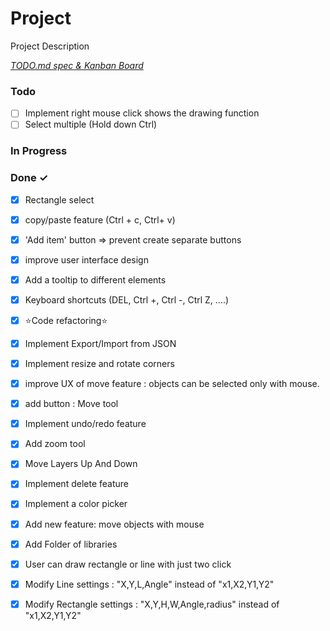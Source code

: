 # Project

Project Description

<em>[TODO.md spec & Kanban Board](https://bit.ly/3fCwKfM)</em>

### Todo

- [ ] Implement right mouse click shows the drawing function  
- [ ] Select multiple (Hold down Ctrl)  

### In Progress


### Done ✓

- [x] Rectangle select  
- [x] copy/paste feature (Ctrl + c, Ctrl+ v)  
- [x] 'Add item' button => prevent create separate buttons  
- [x] improve user interface design  
- [x] Add a tooltip to different elements  
- [x] Keyboard shortcuts (DEL, Ctrl +, Ctrl -, Ctrl Z, ....)  
- [x] ⭐Code refactoring⭐  
- [x] Implement Export/Import from JSON  
- [x] Implement resize and rotate corners  
- [x] improve UX of move feature : objects can be selected only with mouse.  
- [x] add button : Move tool  
- [x] Implement undo/redo feature  
- [x] Add zoom tool  
- [x] Move Layers Up And Down  
- [x] Implement delete feature  
- [x] Implement a color picker  
- [x] Add new feature: move objects with mouse  
- [x] Add Folder of libraries  
- [x] User can draw rectangle or line with just two click  
- [x] Modify Line settings : "X,Y,L,Angle" instead of "x1,X2,Y1,Y2"  
- [x] Modify Rectangle settings : "X,Y,H,W,Angle,radius" instead of "x1,X2,Y1,Y2"  

